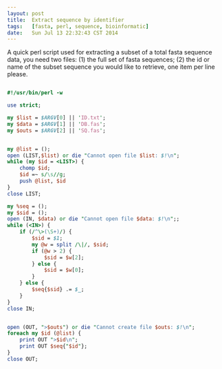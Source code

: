 ```yaml
---
layout:	post
title:	Extract sequence by identifier
tags:	[fasta, perl, sequence, bioinformatic]
date:   Sun Jul 13 22:32:43 CST 2014
---
```


A quick perl script used for extracting a subset of a total fasta sequence data, you need two files: (1) the full set of fasta sequences; (2) the id or name of the subset sequence you would like to retrieve, one item per line please.

```perl

#!/usr/bin/perl -w

use strict;

my $list = $ARGV[0] || 'ID.txt';
my $data = $ARGV[1] || 'DB.fas';
my $outs = $ARGV[2] || 'SQ.fas';


my @list = ();
open (LIST,$list) or die "Cannot open file $list: $!\n";
while (my $id = <LIST>) {
	chomp $id;
	$id =~ s/\s//g;
 	push @list, $id
}
close LIST;

my %seq = ();
my $sid = ();
open (IN, $data) or die "Cannot open file $data: $!\n";;
while (<IN>) {
	if (/^\>(\S+)/) {
		$sid = $1;
		my @w = split /\|/, $sid;
		if (@w > 2) {
			$sid = $w[2];	
		} else {
			$sid = $w[0];
		}
	} else {
		$seq{$sid} .= $_;
	}
}
close IN;


open (OUT, ">$outs") or die "Cannot create file $outs: $!\n";
foreach my $id (@list) {
	print OUT ">$id\n";
	print OUT $seq{"$id"};
}
close OUT;
```
